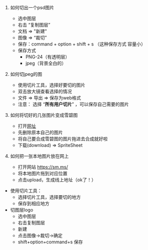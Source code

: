 1. 如何切出一个psd图片
    - 选中图层
    - 右击 “复制图层”
    - 文档 => "新建"
    - 图像 => “裁切”
    - 保存：command + option + shift + s （这种保存方式 容量小）
    - 保存方式
        - PNG-24（有透明层）
        - jpeg（背景全白的）

2. 如何切jpeg的图
    - 使用切片工具，选择好要切的图片
    - 双击放大镜查看选择的情况
    - 文件 => 导出 => 保存为web格式
    - 注意： 选择 “**所有用户切片**” ，可以保存自己需要的图片
3. 如何将切好的几张图片变成雪碧图 
    - 打开[网址](https://spritegen.website-performance.org/)
    - 先删除原本自己的图片
    - 将自己要合成雪碧图的图片拖进去合成就好啦
    - 下载(download)  =>  SpriteSheet          
    
4. 如何把一张本地图片放在网上
    - 打开网站  https://sm.ms/
    - 将本地图片拖到对应位置
    - 点击upload，生成线上地址（ok了！）



- 使用切片工具：
    - 选择切片工具，选择要切的地方
    - 保存到相应地方
- 切图层logo
    - 选中图层
    - 右击复制图层
    - 新建
    - 点击图像→裁切→确定
    - shift+option+command+s 保存






